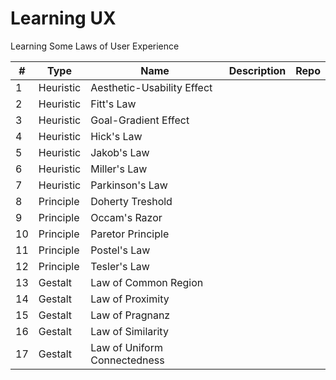 # Learning UX
Learning Some Laws of User Experience

|    #    | Type             |       Name                  | Description     |           Repo               |
|-------  |------------------|---------------------------  |-----------------|------------------------------|
|    1    | Heuristic        | Aesthetic-Usability Effect  |                 |                              |
|    2    | Heuristic        | Fitt's Law                  |                 |                              |
|    3    | Heuristic        | Goal-Gradient Effect        |                 |                              |
|    4    | Heuristic        | Hick's Law                  |                 |                              |
|    5    | Heuristic        | Jakob's Law                 |                 |                              |
|    6    | Heuristic        | Miller's Law                |                 |                              |
|    7    | Heuristic        | Parkinson's Law             |                 |                              |
|    8    | Principle        | Doherty Treshold            |                 |                              |
|    9    | Principle        | Occam's Razor               |                 |                              |
|   10    | Principle        | Paretor Principle           |                 |                              |
|   11    | Principle        | Postel's Law                |                 |                              |
|   12    | Principle        | Tesler's Law                |                 |                              |
|   13    | Gestalt          | Law of Common Region        |                 |                              |
|   14    | Gestalt          | Law of Proximity            |                 |                              |
|   15    | Gestalt          | Law of Pragnanz             |                 |                              |
|   16    | Gestalt          | Law of Similarity           |                 |                              |
|   17    | Gestalt          | Law of Uniform Connectedness|                 |                              |
